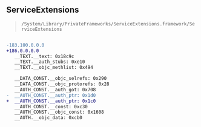 ## ServiceExtensions

> `/System/Library/PrivateFrameworks/ServiceExtensions.framework/ServiceExtensions`

```diff

-183.100.0.0.0
+186.0.0.0.0
   __TEXT.__text: 0x18c9c
   __TEXT.__auth_stubs: 0xe10
   __TEXT.__objc_methlist: 0x494

   __DATA_CONST.__objc_selrefs: 0x290
   __DATA_CONST.__objc_protorefs: 0x28
   __AUTH_CONST.__auth_got: 0x708
-  __AUTH_CONST.__auth_ptr: 0x1d0
+  __AUTH_CONST.__auth_ptr: 0x1c0
   __AUTH_CONST.__const: 0xc30
   __AUTH_CONST.__objc_const: 0x1608
   __AUTH.__objc_data: 0xcb0

```
